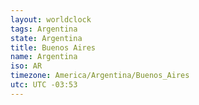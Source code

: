 ```yaml
---
layout: worldclock
tags: Argentina
state: Argentina
title: Buenos Aires
name: Argentina
iso: AR
timezone: America/Argentina/Buenos_Aires
utc: UTC -03:53
---
```


